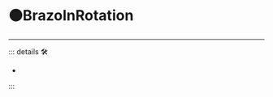 # 🟠<motor>BrazoInRotation</motor>

---

<!-- =================================================== -->
<!-- =================================================== -->
<!-- =================================================== -->
<!-- =================================================== -->
<!-- =================================================== -->
::: details 🛠

-

:::
